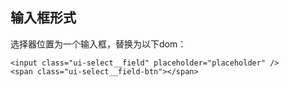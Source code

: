 ## 输入框形式

选择器位置为一个输入框，替换为以下dom：
```
<input class="ui-select__field" placeholder="placeholder" />
<span class="ui-select__field-btn"></span>
```

